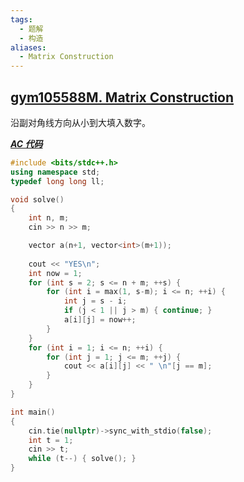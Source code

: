 ```yaml
---
tags:
  - 题解
  - 构造
aliases:
  - Matrix Construction
---
```

## [gym105588M. Matrix Construction](https://codeforces.com/gym/105588/problem/M)

沿副对角线方向从小到大填入数字。

[***AC 代码***](https://codeforces.com/gym/105588/submission/326667342)

```cpp
#include <bits/stdc++.h>
using namespace std;
typedef long long ll;

void solve()
{
	int n, m;
	cin >> n >> m;

    vector a(n+1, vector<int>(m+1));
    
    cout << "YES\n";
    int now = 1;
    for (int s = 2; s <= n + m; ++s) {
        for (int i = max(1, s-m); i <= n; ++i) {
            int j = s - i;
            if (j < 1 || j > m) { continue; }
            a[i][j] = now++;
        }
    } 
    for (int i = 1; i <= n; ++i) {
        for (int j = 1; j <= m; ++j) {
            cout << a[i][j] << " \n"[j == m];
        }
    }
}

int main()
{
	cin.tie(nullptr)->sync_with_stdio(false);
	int t = 1;
	cin >> t;
	while (t--) { solve(); }
}

```
